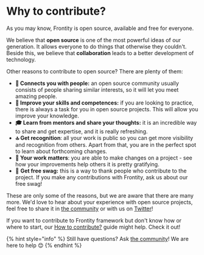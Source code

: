 # Why to contribute?

As you may know, Frontity is open source, available and free for everyone.

We believe that **open source** is one of the most powerful ideas of our generation. It allows everyone to do things that otherwise they couldn't. Beside this, we believe that **collaboration** leads to a better development of technology.

Other reasons to contribute to open source? There are plenty of them:

* **👥 Connects you with people:** an open source community usually consists of people sharing similar interests, so it will let you meet amazing people.
* **💪 Improve your skills and competences:** if you are looking to practice, there is always a task for you in open source projects. This will allow you improve your knowledge.
* **🎓 Learn from mentors and share your thoughts:** it is an incredible way to share and get expertise, and it is really refreshing.
* **🔝 Get recognition**: all your work is public so you can get more visibility and recognition from others. Apart from that, you are in the perfect spot to learn about forthcoming changes.
* **👏 Your work matters**: you are able to make changes on a project - see how your improvements help others it is pretty gratifying. 
* 🎁 **Get free swag:** this is a way to thank people who contribute to the project. If you make any contributions with Frontity, ask us about our free swag!

These are only some of the reasons, but we are aware that there are many more. We'd love to hear about your experience with open source projects, feel free to share it in [the community](https://community.frontity.org/c/community) or with us on [Twitter](https://twitter.com/frontity)!

If you want to contribute to Frontity framework but don't know how or where to start, our [How to contribute?](how-to-contribute.md) guide might help. Check it out!

{% hint style="info" %}
Still have questions? Ask [the community](https://community.frontity.org/)! We are here to help 😊
{% endhint %}

